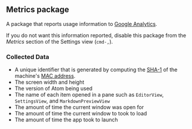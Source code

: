 ## Metrics package

A package that reports usage information to [Google Analytics][GA].

If you do not want this information reported, disable this package from the
_Metrics_ section of the Settings view (`cmd-,`).

### Collected Data

* A unique identifier that is generated by computing the [SHA-1][SHA1] of the
  machine's [MAC address][MAC].
* The screen width and height
* The version of Atom being used
* The name of each item opened in a pane such as `EditorView`, `SettingsView`,
  and `MarkdownPreviewView`
* The amount of time the current window was open for
* The amount of time the current window to took to load
* The amount of time the app took to launch

[GA]: http://www.google.com/analytics
[MAC]: http://en.wikipedia.org/wiki/MAC_address
[SHA1]: http://en.wikipedia.org/wiki/SHA-1
